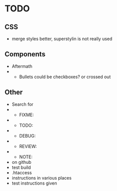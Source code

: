 # TODO

## CSS

- merge styles better, superstylin is not really used

## Components

- Aftermath
- - Bullets could be checkboxes? or crossed out

## Other

- Search for
- - FIXME:
- - TODO:
- - DEBUG:
- - REVIEW:
- - NOTE:
- on github
- test build
- .htaccess
- instructions in various places
- test instructions given

